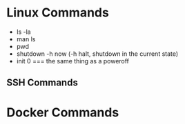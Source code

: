 # Linux Commands

 * ls -la
 * man ls
 * pwd
 * shutdown -h now
   (-h halt, shutdown in the current state)
 * init 0 === the same thing as a poweroff


## SSH Commands
   
   


# Docker Commands
